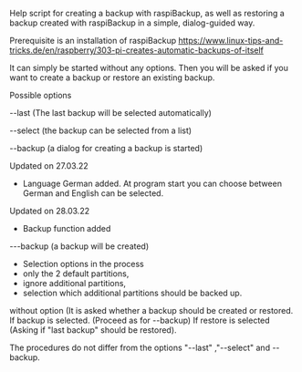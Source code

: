 Help script for creating a backup with raspiBackup, as well as restoring a backup created with raspiBackup in a simple, dialog-guided way.

Prerequisite is an installation of raspiBackup
https://www.linux-tips-and-tricks.de/en/raspberry/303-pi-creates-automatic-backups-of-itself

It can simply be started without any options.
Then you will be asked if you want to create a backup or restore an existing backup. 

Possible options

 --last (The last backup will be selected automatically)
 
 --select (the backup can be selected from a list)
 
--backup (a dialog for creating a backup is started)


Updated on 27.03.22
- Language German added.
  At program start you can choose between 
  German and English can be selected.


Updated on 28.03.22
- Backup function added
  
---backup (a backup will be created)   
 - Selection options in the process 
 - only the 2 default partitions,
 - ignore additional partitions, 
 - selection which additional partitions 
    should be backed up.

without option 
(It is asked whether a backup should be created or restored. 
If backup is selected. (Proceed as for --backup)
If restore is selected (Asking if "last backup" should be restored).

The procedures do not differ from the options "--last" ,"--select" and --backup.


